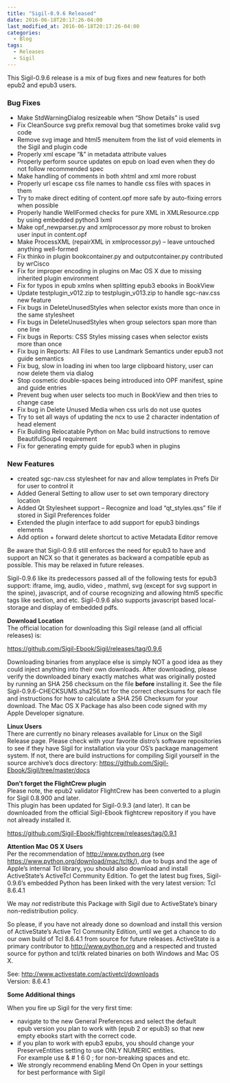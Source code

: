 ```yaml
---
title: "Sigil-0.9.6 Released"
date: 2016-06-18T20:17:26-04:00
last_modified_at: 2016-06-18T20:17:26-04:00
categories:
  - Blog
tags:
  - Releases
  - Sigil
---
```



This Sigil-0.9.6 release is a mix of bug fixes and new features for both epub2 and epub3 users.

### Bug Fixes

*   Make StdWarningDialog resizeable when “Show Details” is used
*   Fix CleanSource svg prefix removal bug that sometimes broke valid svg code
*   Remove svg image and html5 menuitem from the list of void elements in the Sigil and plugin code
*   Properly xml escape “&amp;” in metadata attribute values
*   Properly perform source updates on epub on load even when they do not follow recommended spec
*   Make handling of comments in both xhtml and xml more robust
*   Properly url escape css file names to handle css files with spaces in them
*   Try to make direct editing of content.opf more safe by auto-fixing errors when possible
*   Properly handle WellFormed checks for pure XML in XMLResource.cpp by using embedded python3 lxml
*   Make opf\_newparser.py and xmlprocessor.py more robust to broken user input in content.opf
*   Make ProcessXML (repairXML in xmlprocessor.py) – leave untouched anything well-formed
*   Fix thinko in plugin bookcontainer.py and outputcontainer.py contributed by wrCisco
*   Fix for improper encoding in plugins on Mac OS X due to missing inherited plugin environment
*   Fix for typos in epub xmlns when splitting epub3 ebooks in BookView
*   Update testplugin\_v012.zip to testplugin\_v013.zip to handle sgc-nav.css new feature
*   Fix bugs in DeleteUnusedStyles when selector exists more than once in the same stylesheet
*   Fix bugs in DeleteUnusedStyles when group selectors span more than one line
*   Fix bugs in Reports: CSS Styles missing cases when selector exists more than once
*   Fix bug in Reports: All Files to use Landmark Semantics under epub3 not guide semantics
*   Fix bug, slow in loading ini when too large clipboard history, user can now delete them via dialog
*   Stop cosmetic double-spaces being introduced into OPF manifest, spine and guide entries
*   Prevent bug when user selects too much in BookView and then tries to change case
*   Fix bug in Delete Unused Media when css urls do not use quotes
*   Try to set all ways of updating the ncx to use 2 character indentation of head element
*   Fix Building Relocatable Python on Mac build instructions to remove BeautifulSoup4 requirement
*   Fix for generating empty guide for epub3 when in plugins

### New Features

*   created sgc-nav.css stylesheet for nav and allow templates in Prefs Dir for user to control it
*   Added General Setting to allow user to set own temporary directory location
*   Added Qt Stylesheet support – Recognize and load “qt\_styles.qss” file if stored in Sigil Preferences folder
*   Extended the plugin interface to add support for epub3 bindings elements
*   Add option + forward delete shortcut to active Metadata Editor remove

Be aware that Sigil-0.9.6 still enforces the need for epub3 to have and support an NCX so that it generates as backward a compatible epub as possible. This may be relaxed in future releases.

Sigil-0.9.6 like its predecessors passed all of the following tests for epub3 support: iframe, img, audio, video , mathml, svg (except for svg support in the spine), javascript, and of course recognizing and allowing html5 specific tags like section, and etc. Sigil-0.9.6 also supports javascript based local-storage and display of embedded pdfs.

__Download Location__  
The official location for downloading this Sigil release (and all official releases) is:

<https://github.com/Sigil-Ebook/Sigil/releases/tag/0.9.6>

Downloading binaries from anyplace else is simply NOT a good idea as they could inject anything into their own downloads. After downloading, please verify the downloaded binary exactly matches what was originally posted by running an SHA 256 checksum on the file __before__ installing it. See the file Sigil-0.9.6-CHECKSUMS.sha256.txt for the correct checksums for each file and instructions for how to calculate a SHA 256 Checksum for your download. The Mac OS X Package has also been code signed with my Apple Developer signature.

__Linux Users__  
There are currently no binary releases available for Linux on the Sigil Release page. Please check with your favorite distro’s software repositories to see if they have Sigil for installation via your OS’s package management system. If not, there are build instructions for compiling Sigil yourself in the source archive’s docs directory: <https://github.com/Sigil-Ebook/Sigil/tree/master/docs>

__Don’t forget the FlightCrew plugin__  
Please note, the epub2 validator FlightCrew has been converted to a plugin for Sigil 0.8.900 and later.  
This plugin has been updated for Sigil-0.9.3 (and later). It can be downloaded from the official Sigil-Ebook flightcrew repository if you have not already installed it.

<https://github.com/Sigil-Ebook/flightcrew/releases/tag/0.9.1>

__Attention Mac OS X Users__  
Per the recommendation of <http://www.python.org> (see <https://www.python.org/download/mac/tcltk/>), due to bugs and the age of Apple’s internal Tcl library, you should also download and install ActiveState’s ActiveTcl Community Edition. To get the latest bug fixes, Sigil-0.9.6’s embedded Python has been linked with the very latest version: Tcl 8.6.4.1

We may _not_ redistribute this Package with Sigil due to ActiveState’s binary non-redistribution policy.

So please, if you have not already done so download and install this version of ActiveState’s Active Tcl Community Edition, until we get a chance to do our own build of Tcl 8.6.4.1 from source for future releases. ActiveState is a primary contributor to <http://www.python.org> and a respected and trusted source for python and tcl/tk related binaries on both Windows and Mac OS X.

See: <http://www.activestate.com/activetcl/downloads>  
Version: 8.6.4.1

__Some Additional things__

When you fire up Sigil for the very first time:

*   navigate to the new General Preferences and select the default  
    epub version you plan to work with (epub 2 or epub3) so that new  
    empty ebooks start with the correct code.
*   if you plan to work with epub3 epubs, you should change your  
    PreserveEntities setting to use ONLY NUMERIC entities.  
    For example use &amp; \# 1 6 0 ; for non-breaking spaces and etc.
*   We strongly recommend enabling Mend On Open in your settings  
    for best performance with Sigil
    
    